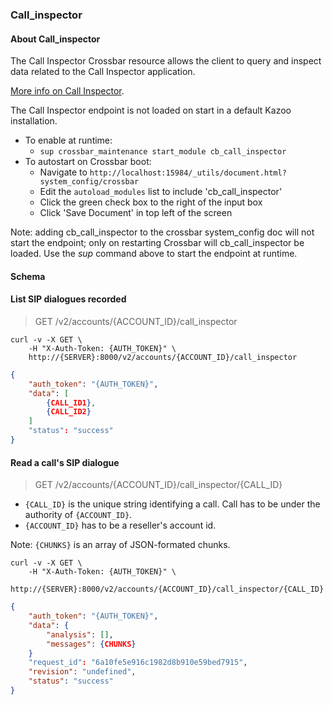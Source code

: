 ### Call_inspector

#### About Call_inspector

The Call Inspector Crossbar resource allows the client to query and inspect data related to the Call Inspector application.

[More info on Call Inspector](https://github.com/2600hz/kazoo/blob/master/applications/call_inspector/doc/index.md).


The Call Inspector endpoint is not loaded on start in a default Kazoo installation.

* To enable at runtime:
    * `sup crossbar_maintenance start_module cb_call_inspector`
* To autostart on Crossbar boot:
    * Navigate to `http://localhost:15984/_utils/document.html?system_config/crossbar`
    * Edit the `autoload_modules` list to include 'cb_call_inspector'
    * Click the green check box to the right of the input box
    * Click 'Save Document' in top left of the screen

Note: adding cb_call_inspector to the crossbar system_config doc will not start the endpoint;
only on restarting Crossbar will cb_call_inspector be loaded.
Use the *sup* command above to start the endpoint at runtime.


#### Schema



#### List SIP dialogues recorded

> GET /v2/accounts/{ACCOUNT_ID}/call_inspector

```shell
curl -v -X GET \
    -H "X-Auth-Token: {AUTH_TOKEN}" \
    http://{SERVER}:8000/v2/accounts/{ACCOUNT_ID}/call_inspector
```

```json
{
    "auth_token": "{AUTH_TOKEN}",
    "data": [
        {CALL_ID1},
        {CALL_ID2}
    ]
    "status": "success"
}
```

#### Read a call's SIP dialogue

> GET /v2/accounts/{ACCOUNT_ID}/call_inspector/{CALL_ID}

* `{CALL_ID}` is the unique string identifying a call. Call has to be under the authority of `{ACCOUNT_ID}`.
* `{ACCOUNT_ID}` has to be a reseller's account id.

Note: `{CHUNKS}` is an array of JSON-formated chunks.

```shell
curl -v -X GET \
    -H "X-Auth-Token: {AUTH_TOKEN}" \
    http://{SERVER}:8000/v2/accounts/{ACCOUNT_ID}/call_inspector/{CALL_ID}
```

```json
{
    "auth_token": "{AUTH_TOKEN}",
    "data": {
        "analysis": [],
        "messages": {CHUNKS}
    }
    "request_id": "6a10fe5e916c1982d8b910e59bed7915",
    "revision": "undefined",
    "status": "success"
}
```
